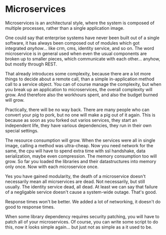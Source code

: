 # Microservices

Microservices is an architectural style, where the system is composed of multiple processes, rather than a single application image.

One could say that enterprise systems have never been built out of a single software, it has always been composed out of modules which got integrated _anyhow_... like crm, cms, identity service, and so on.
The word microservice is in general used when even the usual components are broken up to smaller pieces, which communicate with each other... anyhow, but mostly through REST.

That already introduces some complexity, because there are a lot more things to decide about a remote call, than a simple in-application method call to a service object.
You can of course manage the complexity, but when you break up an application to microservices, the overall complexity will grow. And therefore also the workhours spent, and also the budget burned will grow.

Practically, there will be no way back. There are many people who can convert your pig to pork, but no one will make a pig out of it again.
This is because as soon as you forked out varios services, they start an independent life, they have various dependencies, they run in their own special settings.

The resource consumption will grow. When the services were all in single image, calling a method was ultra-cheap. Now you need network for the same, the cpu will have to spend extra time with ssl handshake, data serialization, maybe even compression.
The memory consumption too will grow. So far you loaded the libraries and their datastructures into memory only once. Now with each microservice once.

Yes you have gained modularity, the death of a microservice doesn't necessarily mean all micrservices are dead. Not necessarily, but still usually. The identity service dead, all dead. At least we can say that failure of a negligable service doesn't cause a system-wide outage. That's good.

Response times won't be better. We added a lot of networking, it doesn't do good to response times.

When some library dependency requires security patching, you will have to patch all of your microservices. Of course, you can write some script to do this, now it looks simple again... but just not as simple as a it used to be.




